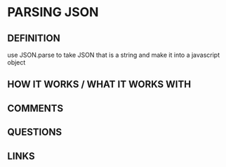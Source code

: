 # PARSING JSON

## DEFINITION

use JSON.parse to take JSON that is a string and make it into a javascript object

## HOW IT WORKS / WHAT IT WORKS WITH

## COMMENTS

## QUESTIONS

## LINKS
